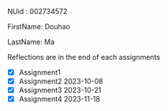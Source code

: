 NUid : 002734572

FirstName: Douhao

LastName: Ma

Reflections are in the end of each assignments

- [x] Assignment1
- [x] Assignment2 2023-10-08
- [x] Assignment3 2023-10-21
- [x] Assignment4 2023-11-18